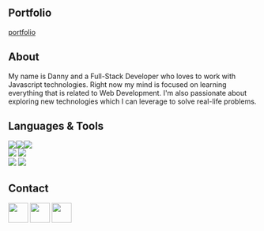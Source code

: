 ## **Portfolio**

<a href="https://dz149131.github.io/">portfolio </a>

## **About**

  My name is Danny and a Full-Stack Developer who loves to work with Javascript technologies. Right now my mind is focused on learning everything that is related to Web Development. I'm also passionate about exploring new technologies which I can leverage to solve real-life problems. 
  
## **Languages & Tools**

<div align="left" style="display: flex">
<!-- LANGUAGES -->
<!-- HTML -->
<img src="https://img.shields.io/badge/HTML-%2320232a.svg?style=for-the-badge&color=25242A&logo=html5&logoColor=E55D51">
<!-- CSS -->
<img src="https://img.shields.io/badge/CSS-%2320232a.svg?style=for-the-badge&color=25242A&logo=css3&logoColor=4F89F5">
<!-- JavaScript -->
<img src="https://img.shields.io/badge/-JavaScript-%2320232a.svg?style=for-the-badge&color=25242A&logo=javascript&logoColor=ECCD71">
</div>

<div align="left">
<!-- DEV TOOLS -->
<!-- npm -->
<img src="https://img.shields.io/badge/npm-%2320232a.svg?style=for-the-badge&color=25242A&logo=npm&logoColor=BB443E">
<!-- Bootstrap -->
<img src="https://img.shields.io/badge/bootstrap-%2320232a.svg?style=for-the-badge&color=25242A&logo=bootstrap&logoColor=9C73EF">
</div>

<div align="left">
<!-- MongoDB -->
<img src="https://www.vectorlogo.zone/logos/mongodb/mongodb-ar21.svg?style=for-the-badge&color=25242A">
<!-- Express -->
<img src="https://www.vectorlogo.zone/logos/expressjs/expressjs-ar21.svg">
</div>
  
## **Contact**
<!-- LINKEDIN -->
 <a href="https://www.linkedin.com/in/da-nny-zhang/">
  <img src="https://logos-world.net/imageup/Linkedin/Linkedin-Logo-PNG3.png" width="40"></a>
 
<!-- TWITTER -->
<a href="https://twitter.com/danny24629781">
  <img src="https://logos-world.net/wp-content/uploads/2020/04/Twitter-Logo-700x394.png" width="40"></a>

 <!-- EMAIL -->
<a href=">dz149131@gmail.com">
  <img src="https://logos-world.net/wp-content/uploads/2020/11/Gmail-Logo-700x394.png" width="40"></a>
